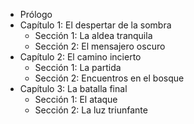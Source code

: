 - Prólogo
- Capítulo 1: El despertar de la sombra
    - Sección 1: La aldea tranquila
    - Sección 2: El mensajero oscuro
- Capítulo 2: El camino incierto
    - Sección 1: La partida
    - Sección 2: Encuentros en el bosque
- Capítulo 3: La batalla final
    - Sección 1: El ataque
    - Sección 2: La luz triunfante